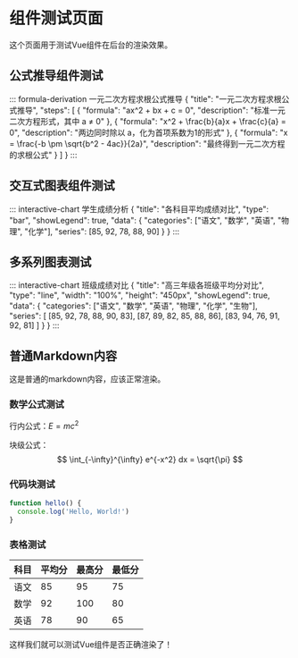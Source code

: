 # 组件测试页面

这个页面用于测试Vue组件在后台的渲染效果。

## 公式推导组件测试

::: formula-derivation 一元二次方程求根公式推导
{
  "title": "一元二次方程求根公式推导",
  "steps": [
    {
      "formula": "ax^2 + bx + c = 0",
      "description": "标准一元二次方程形式，其中 a ≠ 0"
    },
    {
      "formula": "x^2 + \\frac{b}{a}x + \\frac{c}{a} = 0",
      "description": "两边同时除以 a，化为首项系数为1的形式"
    },
    {
      "formula": "x = \\frac{-b \\pm \\sqrt{b^2 - 4ac}}{2a}",
      "description": "最终得到一元二次方程的求根公式"
    }
  ]
}
:::

## 交互式图表组件测试

::: interactive-chart 学生成绩分析
{
  "title": "各科目平均成绩对比",
  "type": "bar",
  "showLegend": true,
  "data": {
    "categories": ["语文", "数学", "英语", "物理", "化学"],
    "series": [85, 92, 78, 88, 90]
  }
}
:::

## 多系列图表测试

::: interactive-chart 班级成绩对比
{
  "title": "高三年级各班级平均分对比",
  "type": "line",
  "width": "100%",
  "height": "450px",
  "showLegend": true,
  "data": {
    "categories": ["语文", "数学", "英语", "物理", "化学", "生物"],
    "series": [
      [85, 92, 78, 88, 90, 83],
      [87, 89, 82, 85, 88, 86],
      [83, 94, 76, 91, 92, 81]
    ]
  }
}
:::

## 普通Markdown内容

这是普通的markdown内容，应该正常渲染。

### 数学公式测试

行内公式：$E = mc^2$

块级公式：
$$
\int_{-\infty}^{\infty} e^{-x^2} dx = \sqrt{\pi}
$$

### 代码块测试

```javascript
function hello() {
  console.log('Hello, World!')
}
```

### 表格测试

| 科目 | 平均分 | 最高分 | 最低分 |
|------|--------|--------|--------|
| 语文 | 85     | 95     | 75     |
| 数学 | 92     | 100    | 80     |
| 英语 | 78     | 90     | 65     |

这样我们就可以测试Vue组件是否正确渲染了！
